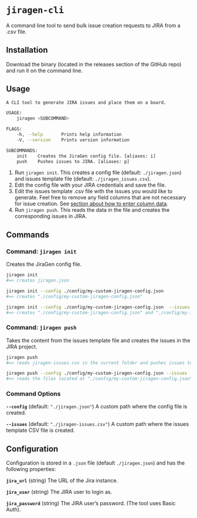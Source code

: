 # `jiragen-cli`

A command line tool to send bulk issue creation requests to JIRA from a .csv file.

## Installation

Download the binary (located in the releases section of the GitHub repo) and run it on the command line.

## Usage

```bash
A CLI tool to generate JIRA issues and place them on a board.

USAGE:
    jiragen <SUBCOMMAND>

FLAGS:
    -h, --help       Prints help information
    -V, --version    Prints version information

SUBCOMMANDS:
    init    Creates the JiraGen config file. [aliases: i]
    push    Pushes issues to JIRA. [aliases: p]
```

1. Run `jiragen init`. This creates a config file (default: `./jiragen.json`) and issues template file (default: `./jiragen_issues.csv`).
1. Edit the config file with your JIRA credentials and save the file.
1. Edit the issues template .csv file with the issues you would like to generate. Feel free to remove any field columns that are not necessary for issue creation. See [section about how to enter column data](../../../#csv-syntax).
1. Run `jiragen push`. This reads the data in the file and creates the corresponding issues in JIRA.

## Commands

### Command: `jiragen init`

Creates the JiraGen config file.

```bash
jiragen init
#=> creates jiragen.json

jiragen init --config ./config/my-custom-jiragen-config.json
#=> creates "./config/my-custom-jiragen-config.json"

jiragen init --config ./config/my-custom-jiragen-config.json  --issues ./config/my-issues-template.csv
#=> creates "./config/my-custom-jiragen-config.json" and "./config/my-issues-template.csv"
```

### Command: `jiragen push`

Takes the content from the issues template file and creates the issues in the JIRA project.

```bash
jiragen push
#=> reads jiragen-issues.csv in the current folder and pushes issues to JIRA

jiragen push --config ./config/my-custom-jiragen-config.json --issues ./config/my-issues-template.csv
#=> reads the files located at "./config/my-custom-jiragen-config.json" and "./config/my-issues-template.csv" and pushes issues to JIRA
```

### Command Options

**`--config`** (default: `"./jiragen.json"`)
A custom path where the config file is created.

**`--issues`** (default: `"./jiragen-issues.csv"`)
A custom path where the issues template CSV file is created.

## Configuration

Configuration is stored in a `.json` file (default `./jiragen.json`) and has the following properties:

**`jira_url`** (string)
The URL of the Jira instance.

**`jira_user`** (string)
The JIRA user to login as.

**`jira_password`** (string)
The JIRA user’s password. (The tool uses Basic Auth).
